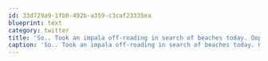 ```yaml
---
id: 33d729a9-1fb0-492b-a359-c3caf23335ea
blueprint: text
category: twitter
title: 'So.. Took an impala off-roading in search of beaches today. Oops :)'
caption: 'So.. Took an impala off-roading in search of beaches today. Oops :)'
---
```

